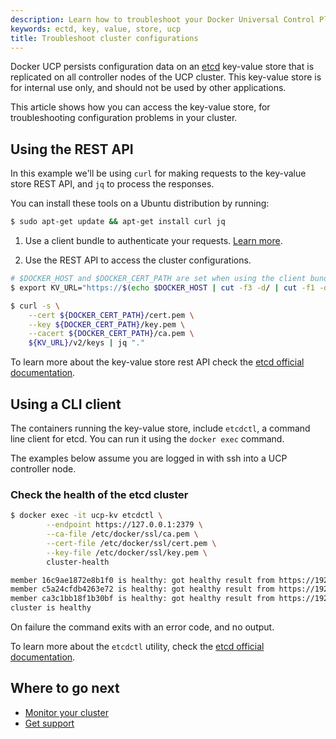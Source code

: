 ```yaml
---
description: Learn how to troubleshoot your Docker Universal Control Plane cluster.
keywords: ectd, key, value, store, ucp
title: Troubleshoot cluster configurations
---
```

Docker UCP persists configuration data on an [etcd](https://coreos.com/etcd/) key-value store that is replicated on all controller nodes of the UCP cluster. This key-value store is for internal use only, and should not be used by other applications.

This article shows how you can access the key-value store, for troubleshooting configuration problems in your cluster.

## Using the REST API

In this example we'll be using `curl` for making requests to the key-value store REST API, and `jq` to process the responses.

You can install these tools on a Ubuntu distribution by running:

```bash
$ sudo apt-get update && apt-get install curl jq
```

1. Use a client bundle to authenticate your requests. [Learn more](../access-ucp/cli-based-access.md).

2. Use the REST API to access the cluster configurations.

```bash
# $DOCKER_HOST and $DOCKER_CERT_PATH are set when using the client bundle
$ export KV_URL="https://$(echo $DOCKER_HOST | cut -f3 -d/ | cut -f1 -d:):12379"

$ curl -s \
    --cert ${DOCKER_CERT_PATH}/cert.pem \
    --key ${DOCKER_CERT_PATH}/key.pem \
    --cacert ${DOCKER_CERT_PATH}/ca.pem \
    ${KV_URL}/v2/keys | jq "."
```

To learn more about the key-value store rest API check the [etcd official documentation](https://coreos.com/etcd/docs/latest/).

## Using a CLI client

The containers running the key-value store, include `etcdctl`, a command line client for etcd. You can run it using the `docker exec` command.

The examples below assume you are logged in with ssh into a UCP controller node.

### Check the health of the etcd cluster

```bash
$ docker exec -it ucp-kv etcdctl \
        --endpoint https://127.0.0.1:2379 \
        --ca-file /etc/docker/ssl/ca.pem \
        --cert-file /etc/docker/ssl/cert.pem \
        --key-file /etc/docker/ssl/key.pem \
        cluster-health

member 16c9ae1872e8b1f0 is healthy: got healthy result from https://192.168.122.64:12379
member c5a24cfdb4263e72 is healthy: got healthy result from https://192.168.122.196:12379
member ca3c1bb18f1b30bf is healthy: got healthy result from https://192.168.122.223:12379
cluster is healthy
```

On failure the command exits with an error code, and no output.

To learn more about the `etcdctl` utility, check the [etcd official documentation](https://coreos.com/etcd/docs/latest/).

## Where to go next

* [Monitor your cluster](index.md)
* [Get support](../support.md)